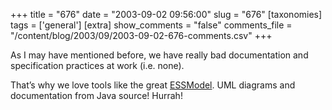 +++
title = "676"
date = "2003-09-02 09:56:00"
slug = "676"
[taxonomies]
tags = ['general']
[extra]
show_comments = "false"
comments_file = "/content/blog/2003/09/2003-09-02-676-comments.csv"
+++

As I may have mentioned before, we have really bad documentation and specification practices at work (i.e. none).

That’s why we love tools like the great [ESSModel](http://www.essmodel.com/). UML diagrams and documentation from Java source! Hurrah!

